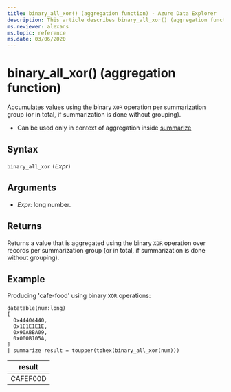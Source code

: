```yaml
---
title: binary_all_xor() (aggregation function) - Azure Data Explorer
description: This article describes binary_all_xor() (aggregation function) in Azure Data Explorer.
ms.reviewer: alexans
ms.topic: reference
ms.date: 03/06/2020
---
```

# binary_all_xor() (aggregation function)

Accumulates values using the binary `XOR` operation per summarization group (or in total, if summarization is done without grouping).

* Can be used only in context of aggregation inside [summarize](summarizeoperator.md)

## Syntax

`binary_all_xor` `(`*Expr*`)`

## Arguments

* *Expr*: long number.

## Returns

Returns a value that is aggregated using the binary `XOR` operation over records per summarization group (or in total, if summarization is done without grouping).

## Example

Producing 'cafe-food' using binary `XOR` operations:

<!-- csl: https://help.kusto.windows.net/Samples -->
```kusto
datatable(num:long)
[
  0x44404440,
  0x1E1E1E1E,
  0x90ABBA09,
  0x000B105A,
]
| summarize result = toupper(tohex(binary_all_xor(num)))
```

|result|
|---|
|CAFEF00D|
